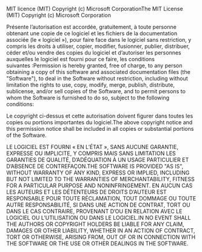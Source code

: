 <span data-ttu-id="18dd1-101">MIT licence (MIT) Copyright (c) Microsoft Corporation</span><span class="sxs-lookup"><span data-stu-id="18dd1-101">The MIT License (MIT) Copyright (c) Microsoft Corporation</span></span>

<span data-ttu-id="18dd1-102">Présente l’autorisation est accordée, gratuitement, à toute personne obtenant une copie de ce logiciel et les fichiers de la documentation associée (le « logiciel »), pour faire face dans le logiciel sans restriction, y compris les droits à utiliser, copier, modifier, fusionner, publier, distribuer, céder et/ou vendre des copies du logiciel et d’autoriser les personnes auxquelles le logiciel est fourni pour ce faire, les conditions suivantes :</span><span class="sxs-lookup"><span data-stu-id="18dd1-102">Permission is hereby granted, free of charge, to any person obtaining a copy of this software and associated documentation files (the "Software"), to deal in the Software without restriction, including without limitation the rights to use, copy, modify, merge, publish, distribute, sublicense, and/or sell copies of the Software, and to permit persons to whom the Software is furnished to do so, subject to the following conditions:</span></span>

<span data-ttu-id="18dd1-103">Le copyright ci-dessus et cette autorisation doivent figurer dans toutes les copies ou portions importantes du logiciel.</span><span class="sxs-lookup"><span data-stu-id="18dd1-103">The above copyright notice and this permission notice shall be included in all copies or substantial portions of the Software.</span></span>

<span data-ttu-id="18dd1-104">LE LOGICIEL EST FOURNI « EN L’ÉTAT », SANS AUCUNE GARANTIE, EXPRESSE OU IMPLICITE, Y COMPRIS MAIS SANS LIMITATION LES GARANTIES DE QUALITÉ, D’ADÉQUATION À UN USAGE PARTICULIER ET D’ABSENCE DE CONTREFAÇON.</span><span class="sxs-lookup"><span data-stu-id="18dd1-104">THE SOFTWARE IS PROVIDED "AS IS", WITHOUT WARRANTY OF ANY KIND, EXPRESS OR IMPLIED, INCLUDING BUT NOT LIMITED TO THE WARRANTIES OF MERCHANTABILITY, FITNESS FOR A PARTICULAR PURPOSE AND NONINFRINGEMENT.</span></span> <span data-ttu-id="18dd1-105">EN AUCUN CAS LES AUTEURS ET LES DÉTENTEURS DE DROITS D’AUTEUR EST RESPONSABLE POUR TOUTE RÉCLAMATION, TOUT DOMMAGE OU TOUTE AUTRE RESPONSABILITÉ, SI DANS UNE ACTION DE CONTRAT, TORT OU DANS LE CAS CONTRAIRE, PROVENANT D’OU EN RELATION AVEC LE LOGICIEL OU L’UTILISATION OU DANS LE LOGICIEL.</span><span class="sxs-lookup"><span data-stu-id="18dd1-105">IN NO EVENT SHALL THE AUTHORS OR COPYRIGHT HOLDERS BE LIABLE FOR ANY CLAIM, DAMAGES OR OTHER LIABILITY, WHETHER IN AN ACTION OF CONTRACT, TORT OR OTHERWISE, ARISING FROM, OUT OF OR IN CONNECTION WITH THE SOFTWARE OR THE USE OR OTHER DEALINGS IN THE SOFTWARE.</span></span>